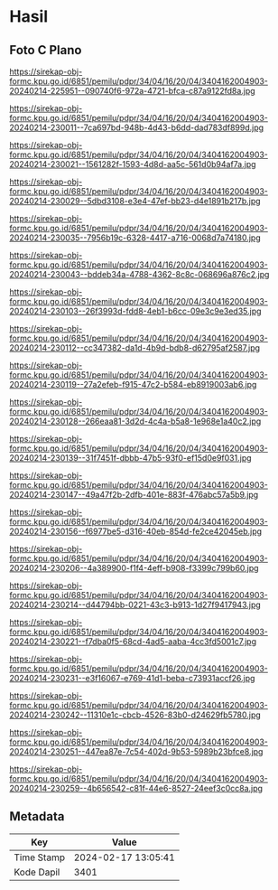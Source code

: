 # Hasil

## Foto C Plano

https://sirekap-obj-formc.kpu.go.id/6851/pemilu/pdpr/34/04/16/20/04/3404162004903-20240214-225951--090740f6-972a-4721-bfca-c87a9122fd8a.jpg

https://sirekap-obj-formc.kpu.go.id/6851/pemilu/pdpr/34/04/16/20/04/3404162004903-20240214-230011--7ca697bd-948b-4d43-b6dd-dad783df899d.jpg

https://sirekap-obj-formc.kpu.go.id/6851/pemilu/pdpr/34/04/16/20/04/3404162004903-20240214-230021--1561282f-1593-4d8d-aa5c-561d0b94af7a.jpg

https://sirekap-obj-formc.kpu.go.id/6851/pemilu/pdpr/34/04/16/20/04/3404162004903-20240214-230029--5dbd3108-e3e4-47ef-bb23-d4e1891b217b.jpg

https://sirekap-obj-formc.kpu.go.id/6851/pemilu/pdpr/34/04/16/20/04/3404162004903-20240214-230035--7956b19c-6328-4417-a716-0068d7a74180.jpg

https://sirekap-obj-formc.kpu.go.id/6851/pemilu/pdpr/34/04/16/20/04/3404162004903-20240214-230043--bddeb34a-4788-4362-8c8c-068696a876c2.jpg

https://sirekap-obj-formc.kpu.go.id/6851/pemilu/pdpr/34/04/16/20/04/3404162004903-20240214-230103--26f3993d-fdd8-4eb1-b6cc-09e3c9e3ed35.jpg

https://sirekap-obj-formc.kpu.go.id/6851/pemilu/pdpr/34/04/16/20/04/3404162004903-20240214-230112--cc347382-da1d-4b9d-bdb8-d62795af2587.jpg

https://sirekap-obj-formc.kpu.go.id/6851/pemilu/pdpr/34/04/16/20/04/3404162004903-20240214-230119--27a2efeb-f915-47c2-b584-eb8919003ab6.jpg

https://sirekap-obj-formc.kpu.go.id/6851/pemilu/pdpr/34/04/16/20/04/3404162004903-20240214-230128--266eaa81-3d2d-4c4a-b5a8-1e968e1a40c2.jpg

https://sirekap-obj-formc.kpu.go.id/6851/pemilu/pdpr/34/04/16/20/04/3404162004903-20240214-230139--31f7451f-dbbb-47b5-93f0-ef15d0e9f031.jpg

https://sirekap-obj-formc.kpu.go.id/6851/pemilu/pdpr/34/04/16/20/04/3404162004903-20240214-230147--49a47f2b-2dfb-401e-883f-476abc57a5b9.jpg

https://sirekap-obj-formc.kpu.go.id/6851/pemilu/pdpr/34/04/16/20/04/3404162004903-20240214-230156--f6977be5-d316-40eb-854d-fe2ce42045eb.jpg

https://sirekap-obj-formc.kpu.go.id/6851/pemilu/pdpr/34/04/16/20/04/3404162004903-20240214-230206--4a389900-f1f4-4eff-b908-f3399c799b60.jpg

https://sirekap-obj-formc.kpu.go.id/6851/pemilu/pdpr/34/04/16/20/04/3404162004903-20240214-230214--d44794bb-0221-43c3-b913-1d27f9417943.jpg

https://sirekap-obj-formc.kpu.go.id/6851/pemilu/pdpr/34/04/16/20/04/3404162004903-20240214-230221--f7dba0f5-68cd-4ad5-aaba-4cc3fd5001c7.jpg

https://sirekap-obj-formc.kpu.go.id/6851/pemilu/pdpr/34/04/16/20/04/3404162004903-20240214-230231--e3f16067-e769-41d1-beba-c73931accf26.jpg

https://sirekap-obj-formc.kpu.go.id/6851/pemilu/pdpr/34/04/16/20/04/3404162004903-20240214-230242--11310e1c-cbcb-4526-83b0-d24629fb5780.jpg

https://sirekap-obj-formc.kpu.go.id/6851/pemilu/pdpr/34/04/16/20/04/3404162004903-20240214-230251--447ea87e-7c54-402d-9b53-5989b23bfce8.jpg

https://sirekap-obj-formc.kpu.go.id/6851/pemilu/pdpr/34/04/16/20/04/3404162004903-20240214-230259--4b656542-c81f-44e6-8527-24eef3c0cc8a.jpg


## Metadata

| Key        | Value               |
| ---------- | ------------------- |
| Time Stamp | 2024-02-17 13:05:41 |
| Kode Dapil | 3401                |



